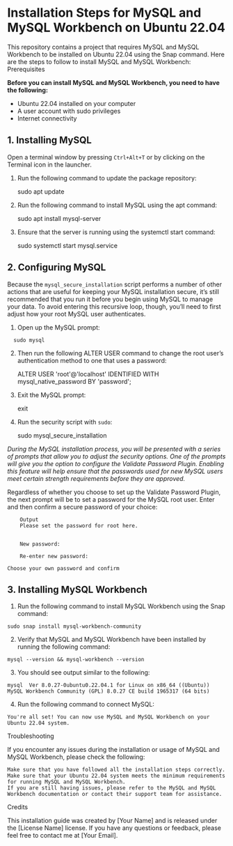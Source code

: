 # Installation Steps for MySQL and MySQL Workbench on Ubuntu 22.04

This repository contains a project that requires MySQL and MySQL Workbench to be installed on Ubuntu 22.04 using the Snap command. 
Here are the steps to follow to install MySQL and MySQL Workbench:
Prerequisites

**Before you can install MySQL and MySQL Workbench, you need to have the following:**

   * Ubuntu 22.04 installed on your computer
   * A user account with sudo privileges
   * Internet connectivity

## 1. Installing MySQL

Open a terminal window by pressing `Ctrl+Alt+T` or by clicking on the Terminal icon in the launcher.

  1. Run the following command to update the package repository:

      sudo apt update

  2. Run the following command to install MySQL using the apt command:

      sudo apt install mysql-server

  3. Ensure that the server is running using the systemctl start command:

      sudo systemctl start mysql.service
      
## 2. Configuring MySQL 
   Because the `mysql_secure_installation` script performs a number of other actions that are useful for keeping your MySQL installation secure, 
   it’s still recommended that you run it before you begin using MySQL to manage your data.
   To avoid entering this recursive loop, though, you’ll need to first adjust how your root MySQL user authenticates.
   
   1.  Open up the MySQL prompt:
     
      sudo mysql
   
  2. Then run the following ALTER USER command to change the root user’s authentication method to one that uses a password:
      
      ALTER USER 'root'@'localhost' IDENTIFIED WITH mysql_native_password BY 'password';
      
  3. Exit the MySQL prompt:
      
      exit
      
  4. Run the security script with `sudo`:
      
      sudo mysql_secure_installation
      
   *During the MySQL installation process, you will be presented with a series of prompts that allow you to adjust the security options. 
    One of the prompts will give you the option to configure the Validate Password Plugin. Enabling this feature will help ensure that the passwords 
    used for new MySQL users meet certain strength requirements before they are approved.*
    
   Regardless of whether you choose to set up the Validate Password Plugin, the next prompt will be to set a password for the MySQL root user. 
   Enter and then confirm a secure password of your choice:
   
        Output
        Please set the password for root here.


        New password:

        Re-enter new password:
        
    Choose your own password and confirm
  
## 3. Installing MySQL Workbench

   1. Run the following command to install MySQL Workbench using the Snap command:

    sudo snap install mysql-workbench-community

   2. Verify that MySQL and MySQL Workbench have been installed by running the following command:

    mysql --version && mysql-workbench --version

   3. You should see output similar to the following:

    mysql  Ver 8.0.27-0ubuntu0.22.04.1 for Linux on x86_64 ((Ubuntu))
    MySQL Workbench Community (GPL) 8.0.27 CE build 1965317 (64 bits)

   4. Run the following command to connect MySQL:

      

    You're all set! You can now use MySQL and MySQL Workbench on your Ubuntu 22.04 system.

Troubleshooting

If you encounter any issues during the installation or usage of MySQL and MySQL Workbench, please check the following:

    Make sure that you have followed all the installation steps correctly.
    Make sure that your Ubuntu 22.04 system meets the minimum requirements for running MySQL and MySQL Workbench.
    If you are still having issues, please refer to the MySQL and MySQL Workbench documentation or contact their support team for assistance.

Credits

This installation guide was created by [Your Name] and is released under the [License Name] license. If you have any questions or feedback,
please feel free to contact me at [Your Email].

